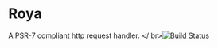 # Roya
A PSR-7 compliant http request handler.
</ br>[![Build Status](https://travis-ci.org/Auvipev/Royal.svg?branch=master)](https://travis-ci.org/Auvipev/Royal)
